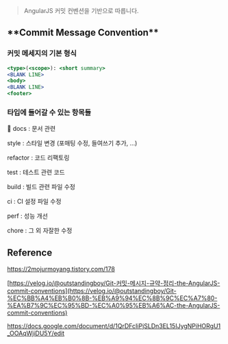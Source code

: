 > AngularJS 커밋 컨벤션을 기반으로 따릅니다.

## \***\*Commit Message Convention\*\***

### 커밋 메세지의 기본 형식

```jsx
<type>(<scope>): <short summary>
<BLANK LINE>
<body>
<BLANK LINE>
<footer>
```

### 타입**에 들어갈 수 있는 항목들**

<aside>
📌 docs : 문서 관련

style : 스타일 변경 (포매팅 수정, 들여쓰기 추가, …)

refactor : 코드 리팩토링

test : 테스트 관련 코드

build : 빌드 관련 파일 수정

ci : CI 설정 파일 수정

perf : 성능 개선

chore : 그 외 자잘한 수정

</aside>

## **Reference**

https://2mojurmoyang.tistory.com/178

[https://velog.io/@outstandingboy/Git-커밋-메시지-규약-정리-the-AngularJS-commit-conventions](https://velog.io/@outstandingboy/Git-%EC%BB%A4%EB%B0%8B-%EB%A9%94%EC%8B%9C%EC%A7%80-%EA%B7%9C%EC%95%BD-%EC%A0%95%EB%A6%AC-the-AngularJS-commit-conventions)

https://docs.google.com/document/d/1QrDFcIiPjSLDn3EL15IJygNPiHORgU1_OOAqWjiDU5Y/edit
